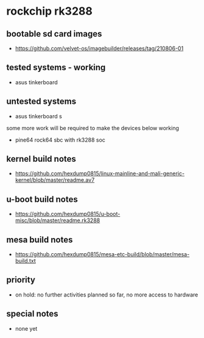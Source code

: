 # rockchip rk3288

## bootable sd card images

- https://github.com/velvet-os/imagebuilder/releases/tag/210806-01

## tested systems - working

- asus tinkerboard

## untested systems

- asus tinkerboard s

some more work will be required to make the devices below working

- pine64 rock64 sbc with rk3288 soc

## kernel build notes

- https://github.com/hexdump0815/linux-mainline-and-mali-generic-kernel/blob/master/readme.av7

## u-boot build notes

- https://github.com/hexdump0815/u-boot-misc/blob/master/readme.rk3288

## mesa build notes

- https://github.com/hexdump0815/mesa-etc-build/blob/master/mesa-build.txt

## priority

- on hold: no further activities planned so far, no more access to hardware

## special notes

- none yet
